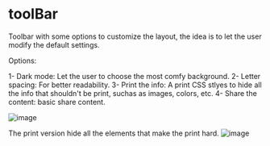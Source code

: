 # toolBar

Toolbar with some options to customize the layout, the idea is to let the user modify the default settings.

Options:

1- Dark mode: Let the user to choose the most comfy background.
2- Letter spacing: For better readability.
3- Print the info: A print CSS stlyes to hide all the info that shouldn't be print, suchas as images, colors, etc.
4- Share the content: basic share content.

![image](https://user-images.githubusercontent.com/72318958/206872920-cb135e94-921c-4bbb-9546-06c307bc42d0.png)

The print version hide all the elements that make the print hard. 
![image](https://user-images.githubusercontent.com/72318958/206873010-fd164c2f-60e5-43e2-b347-baced76339f0.png)
